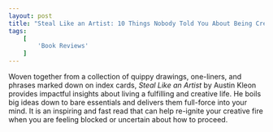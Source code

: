 ```yaml
---
layout: post
title: "Steal Like an Artist: 10 Things Nobody Told You About Being Creative by Austin Kleon"
tags:
    [
        'Book Reviews'
    ]
---
```



Woven together from a collection of quippy drawings, one-liners, and phrases marked down on index cards, _Steal Like an Artist_ by Austin Kleon provides impactful insights about living a fulfilling and creative life. He boils big ideas down to bare essentials and delivers them full-force into your mind. It is an inspiring and fast read that can help re-ignite your creative fire when you are feeling blocked or uncertain about how to proceed.
